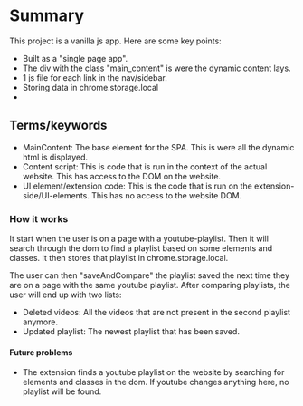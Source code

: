 # Summary

This project is a vanilla js app. Here are some key points:

- Built as a "single page app".
- The div with the class "main_content" is were the dynamic content lays.
- 1 js file for each link in the nav/sidebar.
- Storing data in chrome.storage.local
-

## Terms/keywords

- MainContent: The base element for the SPA. This is were all the dynamic html is displayed.
- Content script: This is code that is run in the context of the actual website. This has access to the DOM on the website.
- UI element/extension code: This is the code that is run on the extension-side/UI-elements. This has no access to the website DOM.

### How it works

It start when the user is on a page with a youtube-playlist. Then it will search through the dom to find a playlist based on some elements and classes. It then stores that playlist in chrome.storage.local.

The user can then "saveAndCompare" the playlist saved the next time they are on a page with the same youtube playlist. After comparing playlists, the user will end up with two lists:

- Deleted videos: All the videos that are not present in the second playlist anymore.
- Updated playlist: The newest playlist that has been saved.

#### Future problems

- The extension finds a youtube playlist on the website by searching for elements and classes in the dom. If youtube changes anything here, no playlist will be found.
